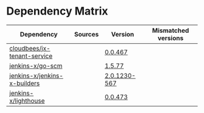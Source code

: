 # Dependency Matrix

Dependency | Sources | Version | Mismatched versions
---------- | ------- | ------- | -------------------
[cloudbees/jx-tenant-service](https://github.com/cloudbees/jx-tenant-service) |  | [0.0.467](https://github.com/cloudbees/jx-tenant-service/releases/tag/v0.0.467) | 
[jenkins-x/go-scm](https://github.com/jenkins-x/go-scm) |  | [1.5.77]() | 
[jenkins-x/jenkins-x-builders](https://github.com/jenkins-x/jenkins-x-builders) |  | [2.0.1230-567]() | 
[jenkins-x/lighthouse](https://github.com/jenkins-x/lighthouse) |  | [0.0.473]() | 
